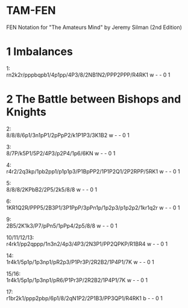 # TAM-FEN
FEN Notation for "The Amateurs Mind" by Jeremy Silman (2nd Edition)

# 1 Imbalances
1:  
rn2k2r/pppbqpb1/4p1pp/4P3/8/2NB1N2/PPP2PPP/R4RK1 w - - 0 1

# 2 The Battle between Bishops and Knights

2:  
8/8/8/6p1/3n1pP1/2pPpP2/k1P1P3/3K1B2 w - - 0 1

3:  
8/7P/k5P1/5P2/4P3/p2P4/1p6/6KN w - - 0 1

4:  
r4r2/2q3kp/1pb2pp1/p1p1p3/P1BpPP2/1P1P2Q1/2P2RPP/5RK1 w - - 0 1

5:  
8/8/8/2KPbB2/2P5/2k5/8/8 w - - 0 1

6:  
1KR1Q2R/PPP5/2B3P1/3P1PpP/3pPn1p/1p2p3/p1p2p2/1kr1q2r w - - 0 1

9:  
2B5/2K1k3/P7/pPn5/1pPp4/2p5/8/8 w - - 0 1

10/11/12/13:  
r4rk1/pp2qppp/1n3n2/4p3/4P3/2N3P1/PP2QPKP/R1BR4 w - - 0 1

14:  
1r4k1/5p1p/1p3np1/pR2p3/P1Pr3P/2R2B2/1P4P1/7K w - - 0 1

15/16:  
1r4k1/5p1p/1p3np1/pR6/P1Pr3P/2R2B2/1P4P1/7K w - - 0 1

17:  
r1br2k1/ppp2pbp/6p1/8/2qN1P2/2P1B3/PP3QP1/R4RK1 b - - 0 1
